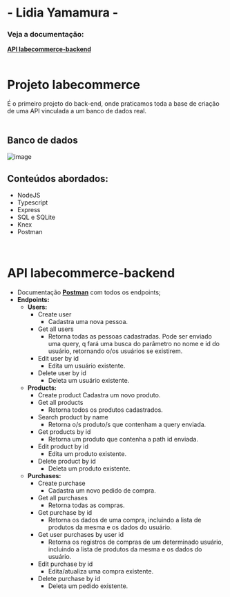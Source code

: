 #  - Lidia Yamamura - 
### Veja a documentação: 
[**API labecommerce-backend**](https://documenter.getpostman.com/view/25826614/2s93RUvCdA)
<br>
<br>

# Projeto labecommerce
É o primeiro projeto do back-end, onde praticamos toda a base de criação de uma API vinculada a um banco de dados real.
<br>
<br>
## **Banco de dados**
![image](https://user-images.githubusercontent.com/29845719/214396608-ddcfd097-e615-44f9-acbe-f815f9abb83f.png)

## **Conteúdos abordados:**
- NodeJS
- Typescript
- Express
- SQL e SQLite
- Knex
- Postman

<br>

# **API labecommerce-backend**
- Documentação [**Postman**](https://documenter.getpostman.com/view/25826614/2s93RUvCdA) com todos os endpoints;
- **Endpoints:**
    - **Users:**
        - Create user
            - Cadastra uma nova pessoa.
        - Get all users        
            - Retorna todas as pessoas cadastradas. Pode ser enviado uma query, q fará uma busca do parâmetro no nome e id do usuário, retornando o/os usuários se existirem.
        - Edit user by id
            - Edita um usuário existente.
        - Delete user by id
            - Deleta um usuário existente.
    - **Products:**        
        - Create product
            Cadastra um novo produto.
        - Get all products
            - Retorna todos os produtos cadastrados.
        - Search product by name
            - Retorna o/s produto/s que contenham a query enviada.
        - Get products by id
            - Retorna um produto que contenha a path id enviada.
        - Edit product by id
            - Edita um produto existente.
        - Delete product by id
            - Deleta um produto existente.
    - **Purchases:**
        - Create purchase
            - Cadastra um novo pedido de compra.
        - Get all purchases
            - Retorna todas as compras.
        - Get purchase by id
            - Retorna os dados de uma compra, incluindo a lista de produtos da mesma e os dados do usuário.
        - Get user purchases by user id
            - Retorna os registros de compras de um determinado usuário, incluindo a lista de produtos da mesma e os dados do usuário.
        - Edit purchase by id
            - Edita/atualiza uma compra existente.
        - Delete purchase by id
            - Deleta um pedido existente.
        